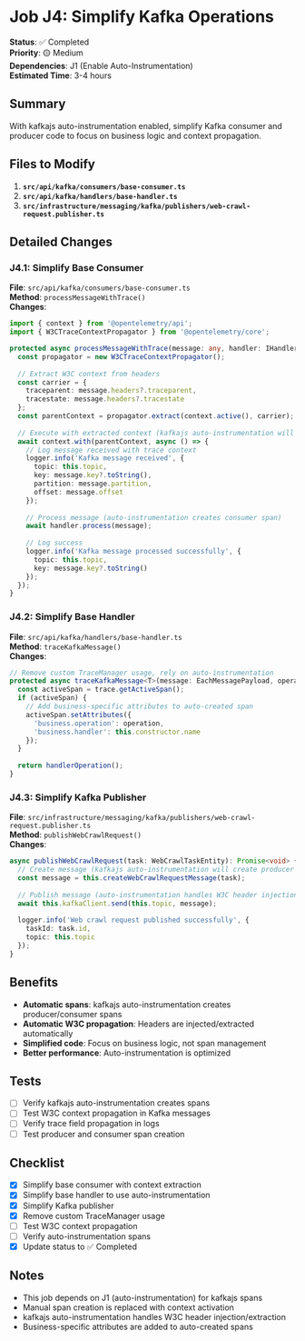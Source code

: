 # Job J4: Simplify Kafka Operations

**Status**: ✅ Completed  
**Priority**: 🟡 Medium  
**Dependencies**: J1 (Enable Auto-Instrumentation)  
**Estimated Time**: 3-4 hours

## Summary
With kafkajs auto-instrumentation enabled, simplify Kafka consumer and producer code to focus on business logic and context propagation.

## Files to Modify
1. **`src/api/kafka/consumers/base-consumer.ts`**
2. **`src/api/kafka/handlers/base-handler.ts`**
3. **`src/infrastructure/messaging/kafka/publishers/web-crawl-request.publisher.ts`**

## Detailed Changes

### J4.1: Simplify Base Consumer
**File**: `src/api/kafka/consumers/base-consumer.ts`  
**Method**: `processMessageWithTrace()`  
**Changes**:
```typescript
import { context } from '@opentelemetry/api';
import { W3CTraceContextPropagator } from '@opentelemetry/core';

protected async processMessageWithTrace(message: any, handler: IHandler, baseLogger: ILogger = logger): Promise<void> {
  const propagator = new W3CTraceContextPropagator();
  
  // Extract W3C context from headers
  const carrier = { 
    traceparent: message.headers?.traceparent, 
    tracestate: message.headers?.tracestate 
  };
  const parentContext = propagator.extract(context.active(), carrier);
  
  // Execute with extracted context (kafkajs auto-instrumentation will create the span)
  await context.with(parentContext, async () => {
    // Log message received with trace context
    logger.info('Kafka message received', {
      topic: this.topic,
      key: message.key?.toString(),
      partition: message.partition,
      offset: message.offset
    });
    
    // Process message (auto-instrumentation creates consumer span)
    await handler.process(message);
    
    // Log success
    logger.info('Kafka message processed successfully', {
      topic: this.topic,
      key: message.key?.toString()
    });
  });
}
```

### J4.2: Simplify Base Handler
**File**: `src/api/kafka/handlers/base-handler.ts`  
**Method**: `traceKafkaMessage()`  
**Changes**:
```typescript
// Remove custom TraceManager usage, rely on auto-instrumentation
protected async traceKafkaMessage<T>(message: EachMessagePayload, operation: string, handlerOperation: () => Promise<T>): Promise<T> {
  const activeSpan = trace.getActiveSpan();
  if (activeSpan) {
    // Add business-specific attributes to auto-created span
    activeSpan.setAttributes({
      'business.operation': operation,
      'business.handler': this.constructor.name
    });
  }
  
  return handlerOperation();
}
```

### J4.3: Simplify Kafka Publisher
**File**: `src/infrastructure/messaging/kafka/publishers/web-crawl-request.publisher.ts`  
**Method**: `publishWebCrawlRequest()`  
**Changes**:
```typescript
async publishWebCrawlRequest(task: WebCrawlTaskEntity): Promise<void> {
  // Create message (kafkajs auto-instrumentation will create producer span)
  const message = this.createWebCrawlRequestMessage(task);
  
  // Publish message (auto-instrumentation handles W3C header injection)
  await this.kafkaClient.send(this.topic, message);
  
  logger.info('Web crawl request published successfully', {
    taskId: task.id,
    topic: this.topic
  });
}
```

## Benefits
- **Automatic spans**: kafkajs auto-instrumentation creates producer/consumer spans
- **Automatic W3C propagation**: Headers are injected/extracted automatically
- **Simplified code**: Focus on business logic, not span management
- **Better performance**: Auto-instrumentation is optimized

## Tests
- [ ] Verify kafkajs auto-instrumentation creates spans
- [ ] Test W3C context propagation in Kafka messages
- [ ] Verify trace field propagation in logs
- [ ] Test producer and consumer span creation

## Checklist
- [x] Simplify base consumer with context extraction
- [x] Simplify base handler to use auto-instrumentation
- [x] Simplify Kafka publisher
- [x] Remove custom TraceManager usage
- [ ] Test W3C context propagation
- [ ] Verify auto-instrumentation spans
- [x] Update status to ✅ Completed

## Notes
- This job depends on J1 (auto-instrumentation) for kafkajs spans
- Manual span creation is replaced with context activation
- kafkajs auto-instrumentation handles W3C header injection/extraction
- Business-specific attributes are added to auto-created spans
